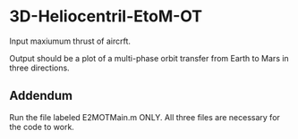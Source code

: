 # 3D-Heliocentril-EtoM-OT
Input maxiumum thrust of aircrft.

Output should be a plot of a multi-phase orbit transfer from Earth to Mars in three directions.

## Addendum
Run the file labeled E2MOTMain.m ONLY. All three files are necessary for the code to work.

